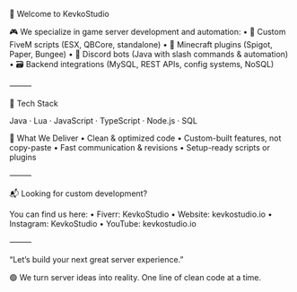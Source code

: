 👋 Welcome to KevkoStudio

🎮 We specialize in game server development and automation:
	•	🔧 Custom FiveM scripts (ESX, QBCore, standalone)
	•	🧱 Minecraft plugins (Spigot, Paper, Bungee)
	•	🤖 Discord bots (Java with slash commands & automation)
	•	🗃️ Backend integrations (MySQL, REST APIs, config systems, NoSQL)

⸻

🧠 Tech Stack

Java · Lua · JavaScript · TypeScript · Node.js · SQL

💼 What We Deliver
	•	Clean & optimized code
	•	Custom-built features, not copy-paste
	•	Fast communication & revisions
	•	Setup-ready scripts or plugins

⸻

📬 Looking for custom development?

You can find us here:
	•	Fiverr: KevkoStudio
	•	Website: kevkostudio.io
 	•	Instagram: KevkoStudio
	•	YouTube: kevkostudio.io

⸻

“Let’s build your next great server experience.”

🟢 We turn server ideas into reality. One line of clean code at a time.

